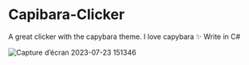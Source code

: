 # Capibara-Clicker
A great clicker with the capybara theme. I love capybara ✨ Write in C#


![Capture d’écran 2023-07-23 151346](https://github.com/zxelt/Capibara-Clicker/assets/108530057/dfeff9e7-0b9d-462c-afe8-4c5bd0de5d98)
